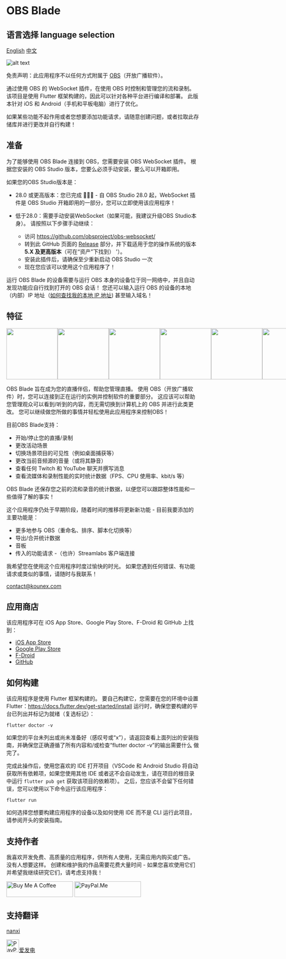 # OBS Blade

## 语言选择 language selection

[English](./README.en.md)
[中文](/README.md)

![alt text](https://assets.kounex.com/images/obs-blade/store_banner_3.png "OBS Blade Store Banner")

免责声明：此应用程序不以任何方式附属于 [OBS](https://github.com/obsproject/obs-studio)（开放广播软件）。

通过使用 OBS 的 WebSocket 插件，在使用 OBS 时控制和管理您的流和录制。 该项目是使用 Flutter 框架构建的，因此可以针对各种平台进行编译和部署。 此版本针对 iOS 和 Android（手机和平板电脑）进行了优化。

如果某些功能不起作用或者您想要添加功能请求，请随意创建问题，或者拉取此存储库并进行更改并自行构建！

## 准备

为了能够使用 OBS Blade 连接到 OBS，您需要安装 OBS WebSocket 插件。 根据您安装的 OBS Studio 版本，您要么必须手动安装，要么可以开箱即用。

如果您的OBS Studio版本是：

- 28.0 或更高版本：您已完成 🎉🎉🎉 - 自 OBS Studio 28.0 起，WebSocket 插件是 OBS Studio 开箱即用的一部分，您可以立即使用该应用程序！
- 低于28.0：需要手动安装WebSocket（如果可能，我建议升级OBS Studio本身）。 请按照以下步骤手动继续：
  
  - 访问 https://github.com/obsproject/obs-websocket/
  - 转到此 GitHub 页面的 [Release](https://github.com/obsproject/obs-websocket/releases) 部分，并下载适用于您的操作系统的版本 **5.X 及更高版本**（可在“资产”下找到） '）。
  - 安装此插件后，请确保至少重新启动 OBS Studio 一次
  - 现在您应该可以使用这个应用程序了！

运行 OBS Blade 的设备需要与运行 OBS 本身的设备位于同一网络中，并且自动发现功能应自行找到打开的 OBS 会话！ 您还可以输入运行 OBS 的设备的本地（内部）IP 地址（[如何查找我的本地 IP 地址](https://www.whatismybrowser.com/detect/what-is-my-local-ip-address )) 甚至输入域名！

## 特征

<div align="center">
  <div style="display: flex; align-items: flex-start;">
    <img src="https://assets.kounex.com/images/obs-blade/iphone_1.png" width="134">
    <img src="https://assets.kounex.com/images/obs-blade/iphone_2.png" width="134">
    <img src="https://assets.kounex.com/images/obs-blade/iphone_3.png" width="134">
    <img src="https://assets.kounex.com/images/obs-blade/iphone_4.png" width="134">
    <img src="https://assets.kounex.com/images/obs-blade/iphone_5.png" width="134">
    <img src="https://assets.kounex.com/images/obs-blade/iphone_6.png" width="134">
  </div>
</div>

OBS Blade 旨在成为您的直播伴侣，帮助您管理直播。 使用 OBS（开放广播软件）时，您可以连接到正在运行的实例并控制软件的重要部分。 这应该可以帮助您管理观众可以看到/听到的内容，而无需切换到计算机上的 OBS 并进行此类更改。 您可以继续做您所做的事情并轻松使用此应用程序来控制OBS！

目前OBS Blade支持：

- 开始/停止您的直播/录制
- 更改活动场景
- 切换场景项目的可见性（例如桌面捕获等）
- 更改当前音频源的音量（或将其静音）
- 查看任何 Twitch 和 YouTube 聊天并撰写消息
- 查看流媒体和录制性能的实时统计数据（FPS、CPU 使用率、kbit/s 等）

OBS Blade 还保存您之前的流和录音的统计数据，以便您可以跟踪整体性能和一些值得了解的事实！

这个应用程序仍处于早期阶段，随着时间的推移将更新新功能 - 目前我要添加的主要功能是：

- 更多地参与 OBS（重命名、排序、脚本化切换等）
- 导出/合并统计数据
- 音板
- 传入的功能请求
  -（也许）Streamlabs 客户端连接

我希望您在使用这个应用程序时度过愉快的时光。 如果您遇到任何错误、有功能请求或类似的事情，请随时与我联系！

contact@kounex.com

## 应用商店

该应用程序可在 iOS App Store、Google Play Store、F-Droid 和 GitHub 上找到：

- [iOS App Store](https://apps.apple.com/de/app/obs-blade/id1523915884?l=en)
- [Google Play Store](https://play.google.com/store/apps/details?id=com.kounex.obsBlade)
- [F-Droid](https://f-droid.org/packages/com.kounex.obsBlade/)
- [GitHub](https://github.com/Kounex/obs_blade/releases/latest)

## 如何构建

该应用程序是使用 Flutter 框架构建的。 要自己构建它，您需要在您的环境中设置
Flutter：https://docs.flutter.dev/get-started/install
运行时，确保您要构建的平台已列出并标记为就绪（复选标记）：

```
flutter doctor -v
```

如果您的平台未列出或尚未准备好（感叹号或“x”），请返回查看上面列出的安装指南，并确保您正确遵循了所有内容和/或检查“flutter doctor -v”的输出需要什么 做完了。

完成此操作后，使用您喜欢的 IDE 打开项目（VSCode 和 Android Studio 将自动获取所有依赖项，如果您使用其他 IDE 或者这不会自动发生，请在项目的根目录中运行 `flutter pub get` 获取该项目的依赖项）。 之后，您应该不会留下任何错误，您可以使用以下命令运行该应用程序：

```
flutter run
```

如何选择您想要构建应用程序的设备以及如何使用 IDE 而不是 CLI 运行此项目，请参阅开头的安装指南。

## 支持作者

我喜欢开发免费、高质量的应用程序，供所有人使用，无需应用内购买或广告。 没有人想要这样。 创建和维护我的作品需要花费大量时间 - 如果您喜欢使用它们并希望我继续研究它们，请考虑支持我！

<a href="https://www.buymeacoffee.com/Kounex" target="_blank"><img src="https://cdn.buymeacoffee.com/buttons/default-orange.png" alt="Buy Me A Coffee" height="41" width="174"></a>
<a href="https://paypal.me/Kounex" target="_blank"><img src="https://assets.kounex.com/images/general/paypal-me-logo.png" alt="PayPal.Me" height="41"  width="174"></a>

## 支持翻译

[nanxi](https://github.com/babynanxi)
</br>

<a href="https://afdian.net/a/babynanxi" target="_blank"><img src="https://static.afdiancdn.com/static/img/logo/logo.png" alt="PayPal.Me" height="33"  width="33">爱发电</a>





